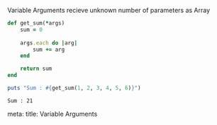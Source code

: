 Variable Arguments recieve unknown number of parameters as Array

```ruby
def get_sum(*args)
    sum = 0
	
	args.each do |arg|
		sum += arg
	end

    return sum
end

puts "Sum : #{get_sum(1, 2, 3, 4, 5, 6)}")
```
```
Sum : 21
```

<route lang="yaml">
meta:
  title: Variable Arguments
</route>
